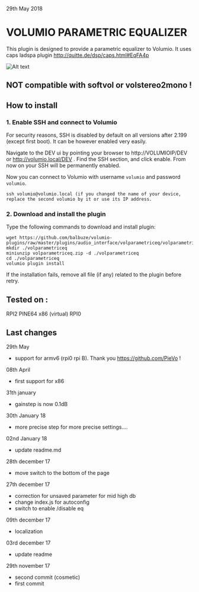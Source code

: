 29th May 2018
#	VOLUMIO PARAMETRIC EQUALIZER

This plugin is designed to provide a parametric equalizer to Volumio.
It uses caps ladspa plugin
http://quitte.de/dsp/caps.html#EqFA4p


![Alt text](volparametriceq.jpg?raw=true "Parametric Equalizer")

## NOT compatible with softvol or volstereo2mono !

## How to install

### 1. Enable SSH and connect to Volumio

For security reasons, SSH is disabled by default on all versions after 2.199 (except first boot). It can be however enabled very easily.

Navigate to the DEV ui by pointing your browser to http://VOLUMIOIP/DEV or http://volumio.local/DEV . Find the SSH section, and click enable. From now on your SSH will be permanently enabled.

Now you can connect to Volumio with username `volumio` and password `volumio`.

```
ssh volumio@volumio.local (if you changed the name of your device, replace the second volumio by it or use its IP address.
```

### 2. Download and install the plugin

Type the following commands to download and install plugin:

```
wget https://github.com/balbuze/volumio-plugins/raw/master/plugins/audio_interface/volparametriceq/volparametriceq.zip
mkdir ./volparametriceq
miniunzip volparametriceq.zip -d ./volparametriceq
cd ./volparametriceq
volumio plugin install
```
If the installation fails, remove all file (if any) related to the plugin before retry.

## Tested on :
RPI2
PINE64
x86 (virtual)
RPI0


## Last changes

29th May

- support for armv6 (rpi0 rpi B). Thank you https://github.com/PieVo !

08th April
- first support for x86

31th january
- gainstep is now 0.1dB


30th January 18
- more precise step for more precise settings....

02nd January 18
- update readme.md

28th december 17
- move switch to the bottom of the page

27th december 17

- correction for unsaved parameter for mid high db
- change index.js for autoconfig
- switch to enable /disable eq

09th december 17

- localization

03rd december 17
- update readme

29th november 17
- second commit (cosmetic)
- first commit
